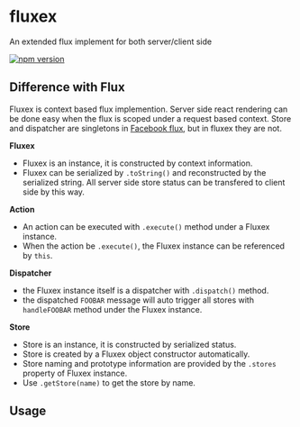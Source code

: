 fluxex
======

An extended flux implement for both server/client side

[![npm version](https://img.shields.io/npm/v/fluxex.svg)](https://www.npmjs.org/package/fluxex)

Difference with Flux
--------------------

Fluxex is context based flux implemention. Server side react rendering can be done easy when the flux is scoped under a request based context. Store and dispatcher are singletons in <a href="https://github.com/facebook/flux">Facebook flux</a>, but in fluxex they are not.

**Fluxex**
* Fluxex is an instance, it is constructed by context information.
* Fluxex can be serialized by `.toString()` and reconstructed by the serialized string. All server side store status can be transfered to client side by this way.

**Action**
* An action can be executed with `.execute()` method under a Fluxex instance.
* When the action be `.execute()`, the Fluxex instance can be referenced by `this`.

**Dispatcher**
* the Fluxex instance itself is a dispatcher with `.dispatch()` method.
* the dispatched `FOOBAR` message will auto trigger all stores with `handleFOOBAR` method under the Fluxex instance.

**Store**
* Store is an instance, it is constructed by serialized status.
* Store is created by a Fluxex object constructor automatically.
* Store naming and prototype information are provided by the `.stores` property of Fluxex instance.
* Use `.getStore(name)` to get the store by name.

Usage
-----
